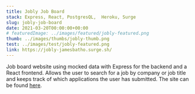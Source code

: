 ```yaml
---
title: Jobly Job Board
stack: Express, React, PostgresQL,  Heroku, Surge
slug: jobly-job-board
date: 2021-03-20T00:00:00+00:00
# featuredImage: ../images/featured/jobly-featured.png
thumb: ../images/thumbs/jobly-thumb.png
test: ../images/test/jobly-featured.png
link: https://jobly-jamesbatho.surge.sh/
---
```


Job board website using mocked data with Express for the backend and a React frontend. Allows the user to search for a job by company or job title and keeps track of which applications the user has submitted. The site can be found [here](https://jobly-jamesbatho.surge.sh/).
